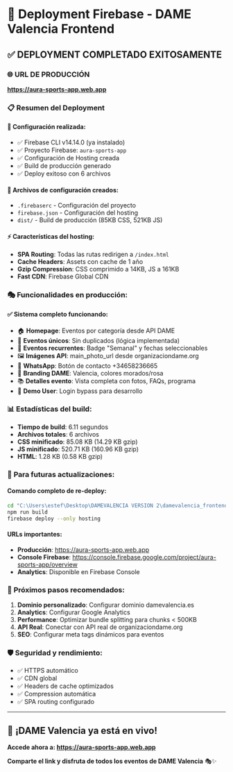 # 🚀 Deployment Firebase - DAME Valencia Frontend

## ✅ **DEPLOYMENT COMPLETADO EXITOSAMENTE**

### 🌐 **URL DE PRODUCCIÓN**
**https://aura-sports-app.web.app**

### 📋 **Resumen del Deployment**

#### **🔧 Configuración realizada:**
- ✅ Firebase CLI v14.14.0 (ya instalado)
- ✅ Proyecto Firebase: `aura-sports-app`
- ✅ Configuración de Hosting creada
- ✅ Build de producción generado
- ✅ Deploy exitoso con 6 archivos

#### **📁 Archivos de configuración creados:**
- `.firebaserc` - Configuración del proyecto
- `firebase.json` - Configuración del hosting
- `dist/` - Build de producción (85KB CSS, 521KB JS)

#### **⚡ Características del hosting:**
- **SPA Routing**: Todas las rutas redirigen a `/index.html`
- **Cache Headers**: Assets con cache de 1 año
- **Gzip Compression**: CSS comprimido a 14KB, JS a 161KB
- **Fast CDN**: Firebase Global CDN

### 🎭 **Funcionalidades en producción:**

#### **✅ Sistema completo funcionando:**
- 🏠 **Homepage**: Eventos por categoría desde API DAME
- 🎯 **Eventos únicos**: Sin duplicados (lógica implementada)
- 🔄 **Eventos recurrentes**: Badge "Semanal" y fechas seleccionables
- 🖼️ **Imágenes API**: main_photo_url desde organizaciondame.org
- 📱 **WhatsApp**: Botón de contacto +34658236665
- 🎨 **Branding DAME**: Valencia, colores morados/rosa
- 📚 **Detalles evento**: Vista completa con fotos, FAQs, programa
- 🔐 **Demo User**: Login bypass para desarrollo

### 📊 **Estadísticas del build:**
- **Tiempo de build**: 6.11 segundos
- **Archivos totales**: 6 archivos
- **CSS minificado**: 85.08 KB (14.29 KB gzip)
- **JS minificado**: 520.71 KB (160.96 KB gzip)
- **HTML**: 1.28 KB (0.58 KB gzip)

### 🔄 **Para futuras actualizaciones:**

#### **Comando completo de re-deploy:**
```bash
cd "C:\Users\estef\Desktop\DAMEVALENCIA VERSION 2\damevalencia_frontend_nuevo"
npm run build
firebase deploy --only hosting
```

#### **URLs importantes:**
- **Producción**: https://aura-sports-app.web.app
- **Console Firebase**: https://console.firebase.google.com/project/aura-sports-app/overview
- **Analytics**: Disponible en Firebase Console

### 🎯 **Próximos pasos recomendados:**
1. **Dominio personalizado**: Configurar dominio damevalencia.es
2. **Analytics**: Configurar Google Analytics
3. **Performance**: Optimizar bundle splitting para chunks < 500KB
4. **API Real**: Conectar con API real de organizaciondame.org
5. **SEO**: Configurar meta tags dinámicos para eventos

### 🛡️ **Seguridad y rendimiento:**
- ✅ HTTPS automático
- ✅ CDN global
- ✅ Headers de cache optimizados
- ✅ Compression automática
- ✅ SPA routing configurado

---

## 🎉 **¡DAME Valencia ya está en vivo!**

**Accede ahora a: https://aura-sports-app.web.app**

**Comparte el link y disfruta de todos los eventos de DAME Valencia** 🎭✨





